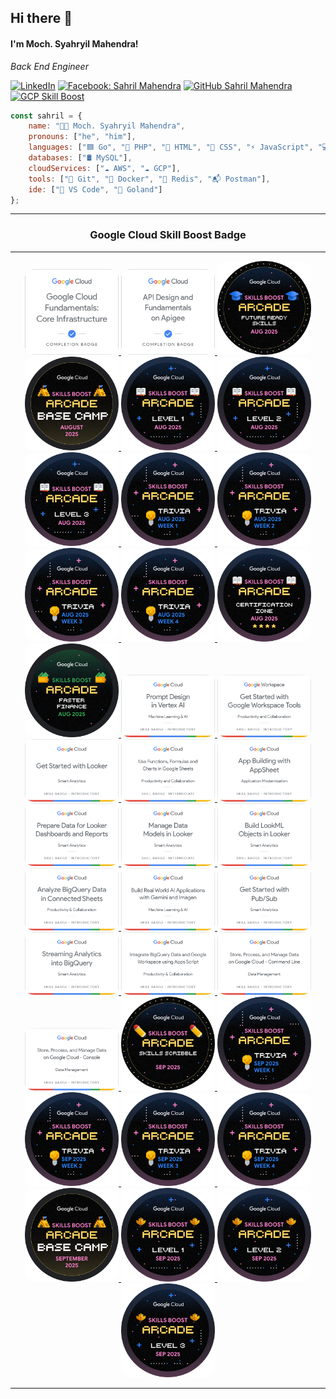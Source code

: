 <h2> Hi there 👋</h2>
<h4>I'm Moch. Syahryil Mahendra!</h4>
<!-- <img align='right' src="https://media.giphy.com/media/M9gbBd9nbDrOTu1Mqx/giphy.gif" width="230"> -->
<p><em>Back End Engineer</em></p>

[![LinkedIn](https://img.shields.io/badge/LinkedIn-SahrilMahendra-blue?style=flat&logo=linkedin&logoColor=white&link=https://www.linkedin.com/in/sahril-mahendra/)](https://www.linkedin.com/in/sahril-mahendra/)
[![Facebook: Sahril Mahendra](https://img.shields.io/badge/SahrilMahendra-blue?style=flat&logo=Facebook&logoColor=white&link=https://www.facebook.com/sahril.mahendra/)](https://www.facebook.com/sahril.mahendra/)
[![GitHub Sahril Mahendra](https://img.shields.io/github/followers/sahrilmahendra?label=SahrilMahendra&style=social)](https://github.com/sahrilmahendra)
[![GCP Skill Boost](https://img.shields.io/badge/GoogleCloud-SkillBoost-blue)](https://www.cloudskillsboost.google/public_profiles/55ec72c1-e7c2-426e-94d5-339733cc7e35)

```javascript
const sahril = {
    name: "👨‍💻 Moch. Syahryil Mahendra",
    pronouns: ["he", "him"],
    languages: ["🟦 Go", "🐘 PHP", "🧱 HTML", "🎨 CSS", "⚡ JavaScript", "💻 C++"],
    databases: ["🛢️ MySQL"],
    cloudServices: ["☁️ AWS", "☁️ GCP"],
    tools: ["🐙 Git", "🐳 Docker", "🧠 Redis", "📬 Postman"],
    ide: ["📝 VS Code", "🐹 Goland"]
};
```

<hr/>
<h3 align="center">Google Cloud Skill Boost Badge</h3>
<hr/>
<div align="center">
    <a href="https://www.cloudskillsboost.google/public_profiles/55ec72c1-e7c2-426e-94d5-339733cc7e35/badges/17276912">
      <img src="assets/google%20cloud%20fundamental%20core%20infrastructure.png" alt="fundamental core infrastructure" width="150" style="border-radius: 10%;"/>
    </a>
    <a href="https://www.cloudskillsboost.google/public_profiles/55ec72c1-e7c2-426e-94d5-339733cc7e35/badges/17435168">
      <img src="assets/api%20design%20and%20fundamentals%20on%20apigee.png" alt="api design and fundamental on apigee" width="150" style="border-radius: 10%;"/>
    </a>
    <a href="https://www.cloudskillsboost.google/public_profiles/55ec72c1-e7c2-426e-94d5-339733cc7e35/badges/17628817">
      <img src="assets/future%20ready%20skills%20aug%202025.png" alt="skill boost arcade - future ready skills aug 2025" width="150" style="border-radius: 10%;"/>
    </a>
    <a href="https://www.cloudskillsboost.google/public_profiles/55ec72c1-e7c2-426e-94d5-339733cc7e35/badges/17724343">
      <img src="assets/arcade%20base%20camp%20aug%202025.png" alt="skill boost arcade - basecamp aug 2025" width="150" style="border-radius: 10%;"/>
    </a>
    <a href="https://www.cloudskillsboost.google/public_profiles/55ec72c1-e7c2-426e-94d5-339733cc7e35/badges/17772416">
      <img src="assets/arcade%20level%201%20aug%202025.png" alt="arcade level 1 - aug 2025" width="150" style="border-radius: 10%;"/>
    </a>
    <a href="https://www.cloudskillsboost.google/public_profiles/55ec72c1-e7c2-426e-94d5-339733cc7e35/badges/17823461">
      <img src="assets/arcade%20level%202%20aug%202025.png" alt="arcade level 2 - aug 2025" width="150" style="border-radius: 10%;"/>
    </a>
    <a href="https://www.cloudskillsboost.google/public_profiles/55ec72c1-e7c2-426e-94d5-339733cc7e35/badges/17836793">
      <img src="assets/arcade%20level%203%20aug%202025.png" alt="arcade level 3 - aug 2025" width="150" style="border-radius: 10%;"/>
    </a>
    <a href="https://www.cloudskillsboost.google/public_profiles/55ec72c1-e7c2-426e-94d5-339733cc7e35/badges/17852792">
      <img src="assets/trivia%20aug%202025%20week%201.png" alt="trivia aug 2025 week 1" width="150" style="border-radius: 10%;"/>
    </a>
    <a href="https://www.cloudskillsboost.google/public_profiles/55ec72c1-e7c2-426e-94d5-339733cc7e35/badges/17855796">
      <img src="assets/trivia%20aug%202025%20week%202.png" alt="trivia aug 2025 week 2" width="150" style="border-radius: 10%;"/>
    </a>
    <a href="https://www.cloudskillsboost.google/public_profiles/55ec72c1-e7c2-426e-94d5-339733cc7e35/badges/17874376">
      <img src="assets/trivia%20aug%202025%20week%203.png" alt="trivia aug 2025 week 3" width="150" style="border-radius: 10%;"/>
    </a>
    <a href="https://www.cloudskillsboost.google/public_profiles/55ec72c1-e7c2-426e-94d5-339733cc7e35/badges/17875002">
      <img src="assets/trivia%20aug%202025%20week%204.png" alt="trivia aug 2025 week 4" width="150" style="border-radius: 10%;"/>
    </a>
    <a href="https://www.cloudskillsboost.google/public_profiles/55ec72c1-e7c2-426e-94d5-339733cc7e35/badges/17892571">
      <img src="assets/arcade%20certification%20zone%20aug%202025.png" alt="arcade certification zone aug 2025" width="150" style="border-radius: 10%;"/>
    </a>
    <a href="https://www.cloudskillsboost.google/public_profiles/55ec72c1-e7c2-426e-94d5-339733cc7e35/badges/17952761">
      <img src="assets/arcade%20faster%20finance%20aug%202025.png" alt="arcade faster finance aug 2025" width="150" style="border-radius: 10%;"/>
    </a>
    <a href="https://www.cloudskillsboost.google/public_profiles/55ec72c1-e7c2-426e-94d5-339733cc7e35/badges/18004884">
      <img src="assets/prompt%20design%20in%20vertex%20ai.png" alt="prompt design in vertex ai" width="150" style="border-radius: 10%;"/>
    </a>
    <a href="https://www.cloudskillsboost.google/public_profiles/55ec72c1-e7c2-426e-94d5-339733cc7e35/badges/18005232">
      <img src="assets/get%20started%20with%20google%20workspace%20tools.png" alt="get started with google workspace tools" width="150" style="border-radius: 10%;"/>
    </a>
    <a href="https://www.cloudskillsboost.google/public_profiles/55ec72c1-e7c2-426e-94d5-339733cc7e35/badges/18031904">
      <img src="assets/get%20started%20with%20looker.png" alt="get started with looker" width="150" style="border-radius: 10%;"/>
    </a>
    <a href="https://www.cloudskillsboost.google/public_profiles/55ec72c1-e7c2-426e-94d5-339733cc7e35/badges/18053724">
      <img src="assets/use%20function%20formulas%20and%20chart%20in%20google%20sheets.png" alt="use function formulas and chart in google sheets" width="150" style="border-radius: 10%;"/>
    </a>
    <a href="https://www.cloudskillsboost.google/public_profiles/55ec72c1-e7c2-426e-94d5-339733cc7e35/badges/18057921">
      <img src="assets/app%20building%20with%20appsheet.png" alt="app building with appsheet" width="150" style="border-radius: 10%;"/>
    </a>
    <a href="https://www.cloudskillsboost.google/public_profiles/55ec72c1-e7c2-426e-94d5-339733cc7e35/badges/18068578">
      <img src="assets/prepare%20data%20for%20looker%20dashboards%20and%20reports.png" alt="prepare data for looker dashboards and reports" width="150" style="border-radius: 10%;"/>
    </a>
    <a href="https://www.cloudskillsboost.google/public_profiles/55ec72c1-e7c2-426e-94d5-339733cc7e35/badges/18103203">
      <img src="assets/manage%20data%20models%20in%20looker.png" alt="manage data models in looker" width="150" style="border-radius: 10%;"/>
    </a>
    <a href="https://www.cloudskillsboost.google/public_profiles/55ec72c1-e7c2-426e-94d5-339733cc7e35/badges/18103502">
      <img src="assets/build%20lookml%20objects%20in%20looker.png" alt="build lookml objects in looker" width="150" style="border-radius: 10%;"/>
    </a>
    <a href="https://www.cloudskillsboost.google/public_profiles/55ec72c1-e7c2-426e-94d5-339733cc7e35/badges/18107123">
      <img src="assets/analyze%20bigquery%20data%20in%20connected%20sheets.png" alt="analyze bigquery data in connected sheets" width="150" style="border-radius: 10%;"/>
    </a>
    <a href="https://www.cloudskillsboost.google/public_profiles/55ec72c1-e7c2-426e-94d5-339733cc7e35/badges/18108706">
      <img src="assets/build%20real%20world%20ai%20applications%20with%20gemini%20and%20imagen.png" alt="build real world ai applications with gemini and imagen" width="150" style="border-radius: 10%;"/>
    </a>
    <a href="https://www.cloudskillsboost.google/public_profiles/55ec72c1-e7c2-426e-94d5-339733cc7e35/badges/18149159">
      <img src="assets/Get%20Started%20with%20Pub%20Sub.png" alt="Get Started with Pub Sub" width="150" style="border-radius: 10%;"/>
    </a>
    <a href="https://www.cloudskillsboost.google/public_profiles/55ec72c1-e7c2-426e-94d5-339733cc7e35/badges/18162228">
      <img src="assets/Streaming%20Analytics%20into%20BigQuery.png" alt="Streaming Analytics into BigQuery" width="150" style="border-radius: 10%;"/>
    </a>
    <a href="https://www.cloudskillsboost.google/public_profiles/55ec72c1-e7c2-426e-94d5-339733cc7e35/badges/18177170">
      <img src="assets/Integrate%20BigQuery%20Data%20and%20Google%20Workspace%20using%20Apps%20Script.png" alt="Integrate BigQuery Data and Google Workspace using Apps Script" width="150" style="border-radius: 10%;"/>
    </a>
    <a href="https://www.cloudskillsboost.google/public_profiles/55ec72c1-e7c2-426e-94d5-339733cc7e35/badges/18199996">
      <img src="assets/Store,%20Process,%20and%20Manage%20Data%20on%20Google%20Cloud%20-%20Command%20Line.png" alt="Store, Process, and Manage Data on Google Cloud - Command Line" width="150" style="border-radius: 10%;"/>
    </a>
    <a href="https://www.cloudskillsboost.google/public_profiles/55ec72c1-e7c2-426e-94d5-339733cc7e35/badges/18200870">
      <img src="assets/Store,%20Process,%20and%20Manage%20Data%20on%20Google%20Cloud%20-%20Console.png" alt="Store, Process, and Manage Data on Google Cloud - Console" width="150" style="border-radius: 10%;"/>
    </a>
    <a href="https://www.cloudskillsboost.google/public_profiles/55ec72c1-e7c2-426e-94d5-339733cc7e35/badges/18247807">
      <img src="assets/Skills%20Scribble.png" alt="Skills Scribble" width="150" style="border-radius: 10%;"/>
    </a>
    <a href="https://www.cloudskillsboost.google/public_profiles/55ec72c1-e7c2-426e-94d5-339733cc7e35/badges/18248047">
      <img src="assets/Skills%20Boost%20Arcade%20Trivia%20September%202025%20Week%201.png" alt="Skills Boost Arcade Trivia September 2025 Week 1" width="150" style="border-radius: 10%;"/>
    </a>
    <a href="https://www.cloudskillsboost.google/public_profiles/55ec72c1-e7c2-426e-94d5-339733cc7e35/badges/18249169">
      <img src="assets/Skills%20Boost%20Arcade%20Trivia%20September%202025%20Week%202.png" alt="Skills Boost Arcade Trivia September 2025 Week 2" width="150" style="border-radius: 10%;"/>
    </a>
    <a href="https://www.cloudskillsboost.google/public_profiles/55ec72c1-e7c2-426e-94d5-339733cc7e35/badges/18261423">
      <img src="assets/Skills%20Boost%20Arcade%20Trivia%20September%202025%20Week%203.png" alt="Skills Boost Arcade Trivia September 2025 Week 3" width="150" style="border-radius: 10%;"/>
    </a>
    <a href="https://www.cloudskillsboost.google/public_profiles/55ec72c1-e7c2-426e-94d5-339733cc7e35/badges/18267931">
      <img src="assets/Skills%20Boost%20Arcade%20Trivia%20September%202025%20Week%204.png" alt="Skills Boost Arcade Trivia September 2025 Week 4" width="150" style="border-radius: 10%;"/>
    </a>
    <a href="https://www.cloudskillsboost.google/public_profiles/55ec72c1-e7c2-426e-94d5-339733cc7e35/badges/18278181">
      <img src="assets/Skills%20Boost%20Arcade%20Base%20Camp%20September%202025.png" alt="Skills Boost Arcade Base Camp September 2025" width="150" style="border-radius: 10%;"/>
    </a>
    <a href="https://www.cloudskillsboost.google/public_profiles/55ec72c1-e7c2-426e-94d5-339733cc7e35/badges/18302018">
      <img src="assets/Level%201%20-%20Cloud%20Infrastructure%20and%20Data%20Foundation.png" alt="Level 1 - Cloud Infrastructure and Data Foundation" width="150" style="border-radius: 10%;"/>
    </a>
    <a href="https://www.cloudskillsboost.google/public_profiles/55ec72c1-e7c2-426e-94d5-339733cc7e35/badges/18346782">
      <img src="assets/Level%202%20-%20AI%20and%20Data%20Innovation%20on%20Google%20Cloud.png" alt="Level 2 - AI and Data Innovation on Google Cloud" width="150" style="border-radius: 10%;"/>
    </a>
    <a href="https://www.cloudskillsboost.google/public_profiles/55ec72c1-e7c2-426e-94d5-339733cc7e35/badges/18347504">
      <img src="assets/Level%203%20-%20Developer%20Essentials.png" alt="Level 3 - Developer Essentials" width="150" style="border-radius: 10%;"/>
    </a>
</div>
<hr/>

